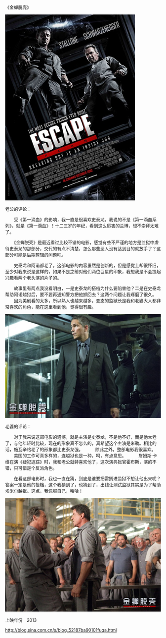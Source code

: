 《金蝉脱壳》

			
![](./img/001vda4xty6Gh1cWBE95d&690.jpg)

老公的评论：
 

　　受《第一滴血》的影响，我一直是很喜欢史泰龙，我说的不是《第一滴血系列》，就是《第一滴血》！十二三岁的年纪，看到这么厉害的兰博，想不崇拜太难了。
 

　　《金蝉脱壳》是最近看过比较不错的电影，感觉有些不严谨的地方是监狱中虐待史泰龙的那部分，交代的有点不清楚，怎么那些恶人没有达到目的就放手了？这部分可能是后期剪辑的问题吧。
 

　　史泰龙和阿诺都老了，这部电影的内容虽然是创新的，但是感觉上却很怀旧，至少对我来说是这样的，如果不是之前对他们两位巨星的印象，我想我是不会提起兴趣看两个老头演的片子的。
 

　　故事里有两点我没看明白，一是史泰龙的搭档为什么要陷害他？二是在史泰龙帮助阿诺越狱后，要不要再通知警方把他抓回去？这两个问题让我琢磨了很久。
 
　　因为美剧看的太多，所以熟人也越来越多，变态的监狱长是我和老婆大人都非常喜欢的角色，能在这里看到他，觉得很有趣。

![](./img/001vda4xty6Gh1fkchfcd&690.jpg)

老婆的评论：
 

　　对于我来说这部电影的遗憾，就是主演是史泰龙，不是他不好，而是他太老了，与他年轻时比较，现在的形象真不怎么的，真希望这个主演是米勒。相比的话，施瓦辛格老了的形象都比史泰龙强。
 
　　除此之外，整部电影我很喜欢。
 
　　美国的工作可真多样的，连越狱也是一种，呵，有点意思。
 
　　詹姆斯·卡维在演《疑犯追踪》时，我和老公就特喜欢他了，这次演典狱官霍布斯，演的不错，只可惜是个反派角色。
 

　　在看这部电影时，我也一直在猜，到底是谁要把雷搁进监狱不想让他出来呢？答案一定是他的搭档，这个我猜到了，也猜到了，出钱让测试监狱其实是为了帮助埃米尔越狱。这点，我佩服自己，哈哈！

![](./img/001vda4xty6Gh1gW4Ak2c&690.jpg)

上映年份　2013							
		
http://blog.sina.com.cn/s/blog_52187ba90101fuqa.html
